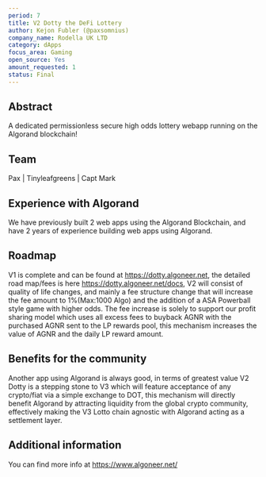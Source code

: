 ```yaml
---
period: 7
title: V2 Dotty the DeFi Lottery
author: Kejon Fubler (@paxsomnius)
company_name: Rodella UK LTD
category: dApps
focus_area: Gaming
open_source: Yes
amount_requested: 1
status: Final
---
```


## Abstract
A dedicated permissionless secure high odds lottery webapp running on the Algorand blockchain!

## Team
Pax | Tinyleafgreens | Capt Mark 

## Experience with Algorand
We have previously built 2 web apps using the Algorand Blockchain, and have 2 years of experience building web apps using Algorand.

## Roadmap
V1 is complete and can be found at https://dotty.algoneer.net, the detailed road map/fees is here https://dotty.algoneer.net/docs, V2 will consist of quality of life changes, and mainly a fee structure change that will increase the fee amount to 1%(Max:1000 Algo) and the addition of a ASA Powerball style game with higher odds. The fee increase is solely to support our profit sharing model which uses all excess fees to buyback AGNR with the purchased AGNR sent to the LP rewards pool, this mechanism increases the value of AGNR and the daily LP reward amount.

## Benefits for the community
Another app using Algorand is always good, in terms of greatest value V2 Dotty is a stepping stone to V3 which will feature acceptance of any crypto/fiat via a simple exchange to DOT, this mechanism will directly benefit Algorand by attracting liquidity from the global crypto community, effectively making the V3 Lotto chain agnostic with Algorand acting as a settlement layer.

## Additional information
You can find more info at https://www.algoneer.net/